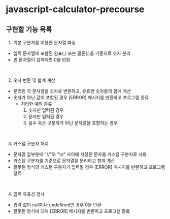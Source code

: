 # javascript-calculator-precourse

## 구현할 기능 목록

1. 기본 구분자를 이용한 문자열 파싱

- 입력 문자열에 포함된 쉼표(,) 또는 콜론(:)을 기준으로 숫자 분리
- 빈 문자열이 입력되면 0을 반환

<br/>

2. 숫자 변환 및 합계 계산

- 분리된 각 문자열을 숫자로 변환하고, 유효한 숫자들의 합계 계산
- 숫자가 아닌 값이 포함된 경우 [ERROR] 메시지를 반환하고 프로그램 종료
  - 처리한 예외 종류
    1.  숫자만 입력된 경우
    2.  문자만 입력된 경우
    3.  음수 혹은 구분자가 아닌 문자열을 포함하는 경우

<br/>

3. 커스텀 구분자 처리

- 문자열 앞부분에 "//"와 "\n" 사이에 지정된 문자를 커스텀 구분자로 사용
- 커스텀 구분자를 기준으로 문자열을 분리하고 합계 계산
- 잘못된 형식의 커스텀 구분자가 입력될 경우 [ERROR] 메시지를 반환하고 프로그램 정료

<br/>

4. 입력 유효성 검사

- 입력 값이 null이나 undefined인 경우 0을 반환
- 잘못된 형식에 대해 [ERROR] 메시지를 반환하고 프로그램 종료
